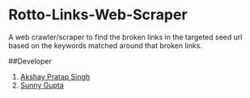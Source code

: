Rotto-Links-Web-Scraper
=======================

A web crawler/scraper to find the broken links in the targeted seed url based on the keywords matched around that broken links. 

##Developer
1. [Akshay Pratap Singh](https://www.facebook.com/AKSHAYPRATAP007)
2. [Sunny Gupta](https://www.facebook.com/sunnyLA.Gupta)
